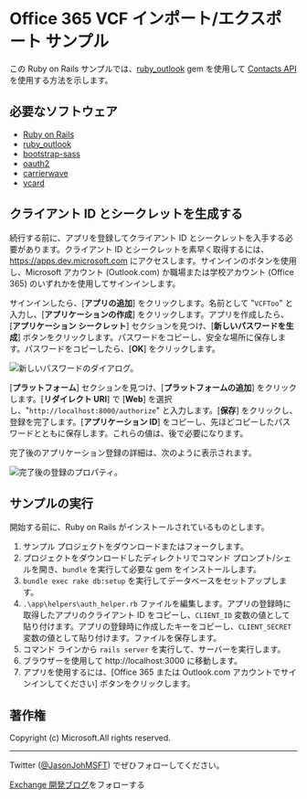 # Office 365 VCF インポート/エクスポート サンプル #

この Ruby on Rails サンプルでは、[ruby\_outlook](http://github.com/jasonjoh/ruby_outlook) gem を使用して [Contacts API](https://msdn.microsoft.com/office/office365/APi/contacts-rest-operations) を使用する方法を示します。

## 必要なソフトウェア ##

- [Ruby on Rails](http://rubyonrails.org/)
- [ruby\_outlook](http://github.com/jasonjoh/ruby_outlook)
- [bootstrap-sass](https://rubygems.org/gems/bootstrap-sass)
- [oauth2](https://rubygems.org/gems/oauth2)
- [carrierwave](https://rubygems.org/gems/carrierwave)
- [vcard](https://rubygems.org/gems/vcard)

## クライアント ID とシークレットを生成する ###

続行する前に、アプリを登録してクライアント ID とシークレットを入手する必要があります。クライアント ID とシークレットを素早く取得するには、https://apps.dev.microsoft.com にアクセスします。サインインのボタンを使用し、Microsoft アカウント (Outlook.com) か職場または学校アカウント (Office 365) のいずれかを使用してサインインします。

サインインしたら、\[**アプリの追加**] をクリックします。名前として "`VCFToo`" と入力し、\[**アプリケーションの作成**] をクリックします。アプリを作成したら、\[**アプリケーション シークレット**] セクションを見つけ、\[**新しいパスワードを生成**] ボタンをクリックします。パスワードをコピーし、安全な場所に保存します。パスワードをコピーしたら、\[**OK**] をクリックします。

![新しいパスワードのダイアログ。](./readme-images/app-new-password.PNG)

\[**プラットフォーム**] セクションを見つけ、\[**プラットフォームの追加**] をクリックします。\[**リダイレクト URI**] で \[**Web**] を選択し、"`http://localhost:8000/authorize`" と入力します。\[**保存**] をクリックし、登録を完了します。\[**アプリケーション ID**] をコピーし、先ほどコピーしたパスワードとともに保存します。これらの値は、後で必要になります。

完了後のアプリケーション登録の詳細は、次のように表示されます。

![完了後の登録のプロパティ。](./readme-images/app-registration.PNG)

## サンプルの実行 ##

開始する前に、Ruby on Rails がインストールされているものとします。

1. サンプル プロジェクトをダウンロードまたはフォークします。
1. プロジェクトをダウンロードしたディレクトリでコマンド プロンプト/シェルを開き、`bundle` を実行して必要な gem をインストールします。
1. `bundle exec rake db:setup` を実行してデータベースをセットアップします。
1. `.\app\helpers\auth_helper.rb` ファイルを編集します。アプリの登録時に取得したアプリのクライアント ID をコピーし、`CLIENT_ID` 変数の値として貼り付けます。アプリの登録時に作成したキーをコピーし、`CLIENT_SECRET` 変数の値として貼り付けます。ファイルを保存します。
1. コマンド ラインから `rails server` を実行して、サーバーを実行します。
1. ブラウザーを使用して http://localhost:3000 に移動します。
1. アプリを使用するには、\[Office 365 または Outlook.com アカウントでサインインしてください] ボタンをクリックします。

## 著作権 ##

Copyright (c) Microsoft.All rights reserved.

----------
Twitter ([@JasonJohMSFT](https://twitter.com/JasonJohMSFT)) でぜひフォローしてください。

[Exchange 開発ブログ](http://blogs.msdn.com/b/exchangedev/)をフォローする